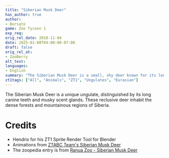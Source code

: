 ```yaml
---
title: "Siberian Musk Deer"
has_author: true
author: 
- Borsato
game: Zoo Tycoon 1
exp_req:
orig_rel_date: 2018-11-04
date: 2025-01-08T04:00:00-07:00
draft: false
orig_rel_at: 
- ZooBerry
alt_text: 
languages:
- English
summary: "The Siberian Musk Deer is a small, shy deer known for its long fangs and valuable musk."
zt1tags: ["All", "Animals", "ZT1", "Ungulates", "Eurasian"]
---
```


The Siberian Musk Deer is a unique ungulate, distinguished by its long canine teeth and musky scent glands. These reclusive deer inhabit the dense forests and mountainous regions of Siberia.

# Credits

- Hendrix for his ZT1 Sprite Render Tool for Blender  
- Animations from [ZTABC Team's Siberian Musk Deer](http://zt2downloadlibrary.wikia.com/wiki/Siberian_Musk_Deer_(ZTABC_Team))  
- The zoopedia entry is from [Ranua Zoo - Siberian Musk Deer](https://english.ranuazoo.com/animals/myskikauris/)
